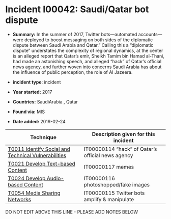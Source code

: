 # Incident I00042: Saudi/Qatar bot dispute

* **Summary:** In the summer of 2017, Twitter bots—automated accounts—were deployed to boost messaging on both sides of the diplomatic dispute between Saudi Arabia and Qatar.” Calling this a “diplomatic dispute” understates the complexity of regional dynamics, at the center is an alleged report that Qatar’s emir, Sheikh Tamim bin Hamad al-Thani, had made an astonishing speech, and alleged “hack” of Qatar’s official news agency, and further woven into concerns Saudi Arabia has about the influence of public perception, the role of Al Jazeera. 

* **incident type**: incident

* **Year started:** 2017

* **Countries:** SaudiArabia , Qatar

* **Found via:** MIS

* **Date added:** 2019-02-24
 

| Technique | Description given for this incident |
| --------- | ------------------------- |
| [T0011 Identify Social and Technical Vulnerabilities](../generated_pages/techniques/T0011.md) | IT00000114 “hack” of Qatar’s official news agency |
| [T0021 Develop Text-based Content](../generated_pages/techniques/T0021.md) | IT00000117 memes |
| [T0024 Develop Audio-based Content](../generated_pages/techniques/T0024.md) | IT00000116 photoshopped/fake images |
| [T0054 Media Sharing Networks](../generated_pages/techniques/T0054.md) | IT00000115 Twitter bots amplify & manipulate |


DO NOT EDIT ABOVE THIS LINE - PLEASE ADD NOTES BELOW